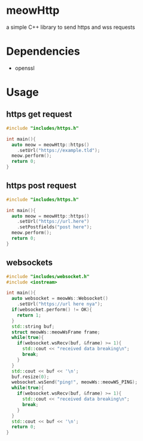 # meowHttp
a simple C++ library to send https and wss requests<br>
# Dependencies
- openssl
# Usage
## https get request
```cpp
#include "includes/https.h"

int main(){
  auto meow = meowHttp::https()
    .setUrl("https://example.tld");
  meow.perform();
  return 0;
}
```
## https post request
```cpp
#include "includes/https.h"

int main(){
  auto meow = meowHttp::https()
    .setUrl("https://url.here")
    .setPostfields("post here");
  meow.perform();
  return 0;
}
```
## websockets
```cpp
#include "includes/websocket.h"
#include <iostream>

int main(){
  auto websocket = meowWs::Websocket()
    .setUrl("https://url here nya");
  if(websocket.perform() != OK){
    return 1;
  }
  std::string buf;
  struct meowWs::meowWsFrame frame;
  while(true){
    if(websocket.wsRecv(buf, &frame) >= 1){
      std::cout << "received data breaking\n";
      break;
    } 
  }
  std::cout << buf << '\n';
  buf.resize(0);
  websocket.wsSend("ping!", meowWs::meowWS_PING);
  while(true){
    if(websocket.wsRecv(buf, &frame) >= 1){
      std::cout << "received data breaking\n";
      break;
    } 
  }
  std::cout << buf << '\n'; 
  return 0;
}
```

